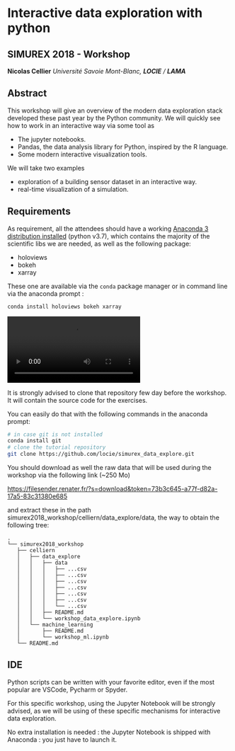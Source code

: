 # Interactive data exploration with python

## SIMUREX 2018 - Workshop

**Nicolas Cellier** *Université Savoie Mont-Blanc, **LOCIE** / **LAMA***

## Abstract

This workshop will give an overview of the modern data exploration stack developed these past year by the Python community. We will quickly see how to work in an interactive way via some tool as

- The jupyter notebooks.
- Pandas, the data analysis library for Python, inspired by the R language.
- Some modern interactive visualization tools.

We will take two examples

- exploration of a building sensor dataset in an interactive way.
- real-time visualization of a simulation.

## Requirements

As requirement, all the attendees should have a working [Anaconda 3 distribution installed](https://www.anaconda.com/download/) (python v3.7), which contains the majority of the scientific libs we are needed, as well as the following package:

- holoviews
- bokeh
- xarray

These one are available via the `conda` package manager or in command line via the anaconda prompt :

```bash
conda install holoviews bokeh xarray
```

![install anaconda](https://github.com/locie/simurex2018_workshop/blob/master/celliern/data_explore/screncasts/install_anaconda.mp4)

It is strongly advised to clone that repository few day before the workshop. It will contain the source code for the exercises.

You can easily do that with the following commands in the anaconda prompt:

```bash
# in case git is not installed
conda install git
# clone the tutorial repository
git clone https://github.com/locie/simurex_data_explore.git
```

You should download as well the raw data that will be used during the workshop via the following link (~250 Mo)

https://filesender.renater.fr/?s=download&token=73b3c645-a77f-d82a-17a5-83c31380e685

and extract these in the path simurex2018_workshop/celliern/data_explore/data, the way to obtain the following tree:

    .
    └── simurex2018_workshop
       ├── celliern
       │   ├── data_explore
       │   │   ├── data
       │   │   │   ├── ...csv
       │   │   │   ├── ...csv
       │   │   │   ├── ...csv
       │   │   │   ├── ...csv
       │   │   │   ├── ...csv
       │   │   │   ├── ...csv
       │   │   │   └── ...csv
       │   │   ├── README.md
       │   │   └── workshop_data_explore.ipynb
       │   └── machine_learning
       │       ├── README.md
       │       └── workshop_ml.ipynb
       └── README.md

## IDE

Python scripts can be written with your favorite editor, even if the most popular are VSCode, Pycharm or Spyder.

For this specific workshop, using the Jupyter Notebook will be strongly advised, as we will be using of these specific mechanisms for interactive data exploration.

No extra installation is needed : the Jupyter Notebook is shipped with Anaconda : you just have to launch it.